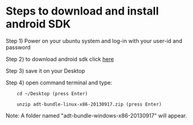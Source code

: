 Steps to download and install android SDK
=========================================

Step 1) Power on your ubuntu system and log-in with your user-id and password

Step 2) to download android sdk click [here]

Step 3) save it on your Desktop

Step 4) open command terminal and type:

        cd ~/Desktop (press Enter)

        unzip adt-bundle-linux-x86-20130917.zip (press Enter)

Note: A folder named "adt-bundle-windows-x86-20130917" will appear.

[here]: dl.google.com/android/adt/adt-bundle-linux-x86-20130917.zip
